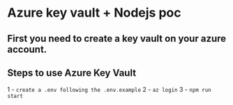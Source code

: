# Azure key vault + Nodejs poc

## First you need to create a key vault on your azure account.

## Steps to use Azure Key Vault
1 - `create a .env following the .env.example`
2 - `az login`
3 - `npm run start`